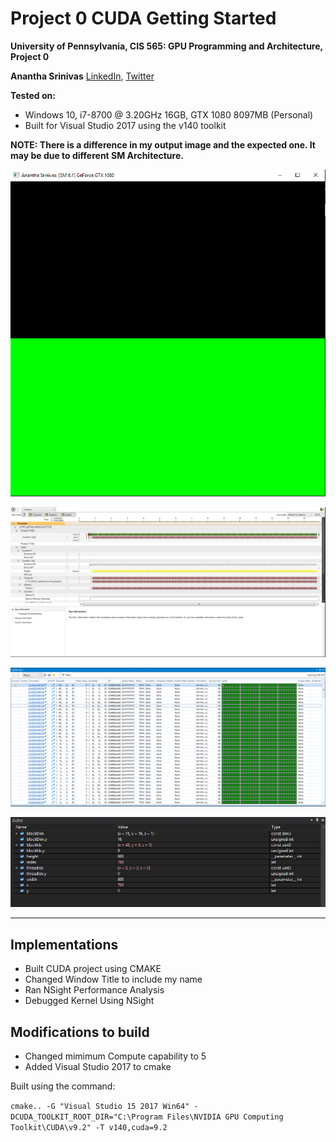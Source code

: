 Project 0 CUDA Getting Started
====================

**University of Pennsylvania, CIS 565: GPU Programming and Architecture, Project 0**

**Anantha Srinivas**
[LinkedIn](https://www.linkedin.com/in/anantha-srinivas-00198958/), [Twitter](https://twitter.com/an2tha)

**Tested on:**
* Windows 10, i7-8700 @ 3.20GHz 16GB, GTX 1080 8097MB (Personal)
* Built for Visual Studio 2017 using the v140 toolkit

**NOTE: There is a difference in my output image and the expected one. It may be due to different SM Architecture.** 

![Output Window](images/gl_window.PNG)

![Performance Graph](images/trace.PNG)

![CUDA Info](images/cuda_info.PNG)

![Autos](images/autos.PNG)

---

## Implementations

* Built CUDA project using CMAKE
* Changed Window Title to include my name
* Ran NSight Performance Analysis
* Debugged Kernel Using NSight

## Modifications to build

* Changed mimimum Compute capability to 5
* Added Visual Studio 2017 to cmake

Built using the command:

`cmake.. -G "Visual Studio 15 2017 Win64" -DCUDA_TOOLKIT_ROOT_DIR="C:\Program Files\NVIDIA GPU Computing Toolkit\CUDA\v9.2" -T v140,cuda=9.2`

